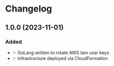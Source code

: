 # Changelog

<a name="1.0.0"></a>

## 1.0.0 (2023-11-01)

### Added

- ✨ GoLang written to rotate AWS Iam user keys
- ✨ Infrastructure deployed via CloudFormation